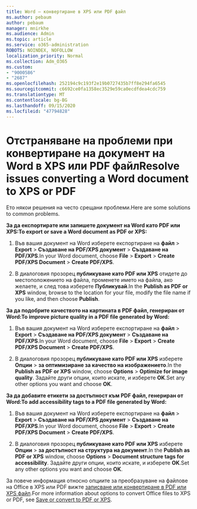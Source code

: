 ```yaml
---
title: Word – конвертиране в XPS или PDF файл
ms.author: pebaum
author: pebaum
manager: mnirkhe
ms.audience: Admin
ms.topic: article
ms.service: o365-administration
ROBOTS: NOINDEX, NOFOLLOW
localization_priority: Normal
ms.collection: Adm_O365
ms.custom:
- "9000586"
- "2687"
ms.openlocfilehash: 252194c9c193f2e19b0727435b7ff8e294fa6545
ms.sourcegitcommit: c6692ce0fa1358ec3529e59ca0ecdfdea4cdc759
ms.translationtype: MT
ms.contentlocale: bg-BG
ms.lasthandoff: 09/15/2020
ms.locfileid: "47794828"
---
```

# <a name="resolve-issues-converting-a-word-document-to-xps-or-pdf"></a><span data-ttu-id="a6688-102">Отстраняване на проблеми при конвертиране на документ на Word в XPS или PDF файл</span><span class="sxs-lookup"><span data-stu-id="a6688-102">Resolve issues converting a Word document to XPS or PDF</span></span>

<span data-ttu-id="a6688-103">Ето някои решения на често срещани проблеми.</span><span class="sxs-lookup"><span data-stu-id="a6688-103">Here are some solutions to common problems.</span></span> 

<span data-ttu-id="a6688-104">**За да експортирате или запишете документ на Word като PDF или XPS:**</span><span class="sxs-lookup"><span data-stu-id="a6688-104">**To export or save a Word document as PDF or XPS:**</span></span>

1. <span data-ttu-id="a6688-105">Във вашия документ на Word изберете експортиране на **файл**  >  **Export**  >  **Създаване на PDF/XPS документ**  >  **Създаване на PDF/XPS**.</span><span class="sxs-lookup"><span data-stu-id="a6688-105">In your Word document, choose  **File** > **Export** > **Create PDF/XPS Document** > **Create PDF/XPS**.</span></span>

2. <span data-ttu-id="a6688-106">В диалоговия прозорец **публикуване като PDF или XPS** отидете до местоположението на файла, променете името на файла, ако желаете, и след това изберете **Публикувай**.</span><span class="sxs-lookup"><span data-stu-id="a6688-106">In the **Publish as PDF or XPS** window, browse to the location for your file, modify the file name if you like, and then choose **Publish**.</span></span>

<span data-ttu-id="a6688-107">**За да подобрите качеството на картината в PDF файл, генериран от Word:**</span><span class="sxs-lookup"><span data-stu-id="a6688-107">**To improve picture quality in a PDF file generated by Word:**</span></span>

1. <span data-ttu-id="a6688-108">Във вашия документ на Word изберете експортиране на **файл**  >  **Export**  >  **Създаване на PDF/XPS документ**  >  **Създаване на PDF/XPS**.</span><span class="sxs-lookup"><span data-stu-id="a6688-108">In your Word document, choose  **File** > **Export** > **Create PDF/XPS Document** > **Create PDF/XPS**.</span></span>

2. <span data-ttu-id="a6688-109">В диалоговия прозорец **публикуване като PDF или XPS** изберете **Опции**  >  **за оптимизиране за качество на изображението**.</span><span class="sxs-lookup"><span data-stu-id="a6688-109">In the **Publish as PDF or XPS** window, choose **Options** > **Optimize for image quality**.</span></span> <span data-ttu-id="a6688-110">Задайте други опции, които искате, и изберете **OK**.</span><span class="sxs-lookup"><span data-stu-id="a6688-110">Set any other options you want and choose **OK**.</span></span> 

<span data-ttu-id="a6688-111">**За да добавите етикети за достъпност към PDF файл, генериран от Word:**</span><span class="sxs-lookup"><span data-stu-id="a6688-111">**To add accessibility tags to a PDF file generated by Word:**</span></span>
 
1. <span data-ttu-id="a6688-112">Във вашия документ на Word изберете експортиране на **файл**  >  **Export**  >  **Създаване на PDF/XPS документ**  >  **Създаване на PDF/XPS**.</span><span class="sxs-lookup"><span data-stu-id="a6688-112">In your Word document, choose  **File** > **Export** > **Create PDF/XPS Document** > **Create PDF/XPS**.</span></span>

2. <span data-ttu-id="a6688-113">В диалоговия прозорец **публикуване като PDF или XPS** изберете **Опции**  >  **за достъпност на структура на документ**.</span><span class="sxs-lookup"><span data-stu-id="a6688-113">In the **Publish as PDF or XPS** window, choose **Options** > **Document structure tags for accessibility**.</span></span> <span data-ttu-id="a6688-114">Задайте други опции, които искате, и изберете **OK**.</span><span class="sxs-lookup"><span data-stu-id="a6688-114">Set any other options you want and choose **OK**.</span></span>

<span data-ttu-id="a6688-115">За повече информация относно опциите за преобразуване на файлове на Office в XPS или PDF вижте [записване или конвертиране в PDF или XPS файл](https://support.office.com/article/d85416c5-7d77-4fd6-a216-6f4bf7c7c110).</span><span class="sxs-lookup"><span data-stu-id="a6688-115">For more information about options to convert Office files to XPS or PDF, see [Save or convert to PDF or XPS](https://support.office.com/article/d85416c5-7d77-4fd6-a216-6f4bf7c7c110).</span></span>